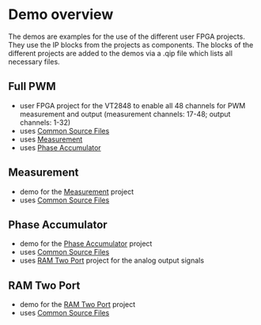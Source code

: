 # Demo overview

The demos are examples for the use of the different user FPGA projects. They use the IP blocks from the projects as components. The blocks of the different projects are added to the demos via a .qip file which lists all necessary files. 

## Full PWM

- user FPGA project for the VT2848 to enable all 48 channels for PWM measurement and output (measurement channels: 17-48; output channels: 1-32)
- uses [Common Source Files](../Projects/CommonSourceFiles/)
- uses [Measurement](../Projects/Measurement/)
- uses [Phase Accumulator](../Projects/PhaseAccumulator/)

## Measurement

- demo for the [Measurement](../Projects/Measurement/) project
- uses [Common Source Files](../Projects/CommonSourceFiles/)

## Phase Accumulator 

- demo for the [Phase Accumulator](../Projects/PhaseAccumulator/) project
- uses [Common Source Files](../Projects/CommonSourceFiles/)
- uses [RAM Two Port](../Projects/RAMTwoPort/) project for the analog output signals

## RAM Two Port

- demo for the [RAM Two Port](..\Projects\RAMTwoPort) project
- uses [Common Source Files](../Projects/CommonSourceFiles/)

